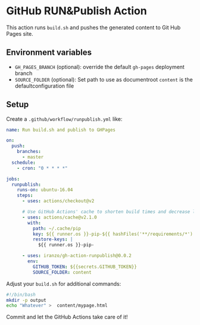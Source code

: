 # GitHub RUN&Publish Action

This action runs `build.sh` and pushes the generated content to Git Hub Pages site.

## Environment variables

- `GH_PAGES_BRANCH` (optional): override the default `gh-pages` deployment branch
- `SOURCE_FOLDER` (optional): Set path to use as documentroot `content` is the defaultconfiguration file

## Setup

Create a `.github/workflow/runpublish.yml` like:

```yml
name: Run build.sh and publish to GHPages

on:
  push:
    branches:
      - master
  schedule:
    - cron: "0 * * * *"

jobs:
  runpublish:
    runs-on: ubuntu-16.04
    steps:
      - uses: actions/checkout@v2

      # Use GitHub Actions' cache to shorten build times and decrease load on servers
      - uses: actions/cache@v2.1.0
        with:
          path: ~/.cache/pip
          key: ${{ runner.os }}-pip-${{ hashFiles('**/requirements/*') }}
          restore-keys: |
            ${{ runner.os }}-pip-

      - uses: iranzo/gh-action-runpublish@0.0.2
        env:
          GITHUB_TOKEN: ${{secrets.GITHUB_TOKEN}}
          SOURCE_FOLDER: content
```

Adjust your `build.sh` for additional commands:

```sh
#!/bin/bash
mkdir -p output
echo "Whatever" >  content/mypage.html
```

Commit and let the GitHub Actions take care of it!
